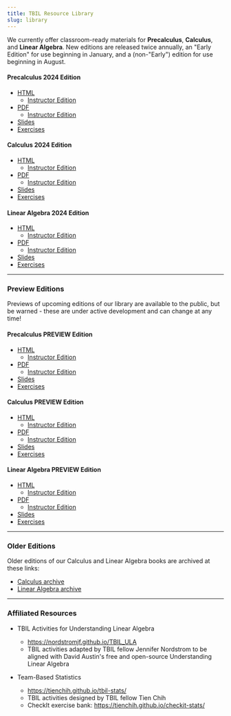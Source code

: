 ```yaml
---
title: TBIL Resource Library
slug: library
---
```


We currently offer classroom-ready materials for **Precalculus**, **Calculus**, and
**Linear Algebra**. New editions are released twice annually,
an "Early Edition" for use beginning in January, and a (non-"Early")
edition for use beginning in August.

#### Precalculus 2024 Edition

- [HTML](https://library.tbil.org/2024/precalculus/)
    - [Instructor Edition](https://library.tbil.org/2024/precalculus/instructor/)
- [PDF](https://library.tbil.org/2024/precalculus/print/TBIL-Precalculus.pdf)
    - [Instructor Edition](https://library.tbil.org/2024/precalculus/print/TBIL-Precalculus-Instructor.pdf)
- [Slides](https://library.tbil.org/2024/precalculus/print/TBIL-Precalculus-Slides.pdf)
- [Exercises](https://library.tbil.org/2024/precalculus/exercises/)

#### Calculus 2024 Edition

- [HTML](https://library.tbil.org/2024/calculus/)
    - [Instructor Edition](https://library.tbil.org/2024/calculus/instructor/)
- [PDF](https://library.tbil.org/2024/calculus/print/TBIL-Calculus.pdf)
    - [Instructor Edition](https://library.tbil.org/2024/calculus/print/TBIL-Calculus-Instructor.pdf)
- [Slides](https://library.tbil.org/2024/calculus/print/TBIL-Calculus-Slides.pdf)
- [Exercises](https://library.tbil.org/2024/calculus/exercises/)

#### Linear Algebra 2024 Edition

- [HTML](https://library.tbil.org/2024/linear-algebra/)
    - [Instructor Edition](https://library.tbil.org/2024/linear-algebra/instructor/)
- [PDF](https://library.tbil.org/2024/linear-algebra/print/TBIL-Linear-Algebra.pdf)
    - [Instructor Edition](https://library.tbil.org/2024/linear-algebra/print/TBIL-Linear-Algebra-Instructor.pdf)
- [Slides](https://library.tbil.org/2024/linear-algebra/print/TBIL-Linear-Algebra-Slides.pdf)
- [Exercises](https://library.tbil.org/2024/linear-algebra/exercises/)

---

### Preview Editions

Previews of upcoming editions of our library are available to the public,
but be warned - these are under active development and can change at any time!

#### Precalculus PREVIEW Edition

- [HTML](../preview/precalculus/)
    - [Instructor Edition](../preview/precalculus/instructor/)
- [PDF](../preview/precalculus/print/TBIL-Precalculus.pdf)
    - [Instructor Edition](../preview/precalculus/print/TBIL-Precalculus-Instructor.pdf)
- [Slides](../preview/precalculus/print/TBIL-Precalculus-Slides.pdf)
- [Exercises](../preview/precalculus/exercises/)

#### Calculus PREVIEW Edition

- [HTML](../preview/calculus/)
    - [Instructor Edition](../preview/calculus/instructor/)
- [PDF](../preview/calculus/print/TBIL-Calculus.pdf)
    - [Instructor Edition](../preview/calculus/print/TBIL-Calculus-Instructor.pdf)
- [Slides](../preview/calculus/print/TBIL-Calculus-Slides.pdf)
- [Exercises](../preview/calculus/exercises/)

#### Linear Algebra PREVIEW Edition

- [HTML](../preview/linear-algebra/)
    - [Instructor Edition](../preview/linear-algebra/instructor/)
- [PDF](../preview/linear-algebra/print/TBIL-Linear-Algebra.pdf)
    - [Instructor Edition](../preview/linear-algebra/print/TBIL-Linear-Algebra-Instructor.pdf)
- [Slides](../preview/linear-algebra/print/TBIL-Linear-Algebra-Slides.pdf)
- [Exercises](../preview/linear-algebra/exercises/)

---

### Older Editions

Older editions of our Calculus and Linear Algebra books are archived at these links:

- [Calculus archive](https://teambasedinquirylearning.github.io/calculus/)
- [Linear Algebra archive](https://teambasedinquirylearning.github.io/linear-algebra/)

---

### Affiliated Resources

- TBIL Activities for Understanding Linear Algebra
    - <https://nordstromjf.github.io/TBIL_ULA>
    - TBIL activities adapted by TBIL fellow Jennifer Nordstrom to be  aligned with David Austin's free and open-source Understanding Linear Algebra

- Team-Based Statistics
    - <https://tienchih.github.io/tbil-stats/>
    - TBIL activities designed by TBIL fellow Tien Chih
    - CheckIt exercise bank: <https://tienchih.github.io/checkit-stats/>
